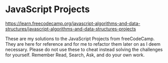 # JavaScript Projects

https://learn.freecodecamp.org/javascript-algorithms-and-data-structures/javascript-algorithms-and-data-structures-projects

These are my solutions to the JavaScript Projects from freeCodeCamp. They are here for reference and for me to refactor them later on as I deem necessary. Please do not use these to cheat instead solving the challenges for yourself. Remember Read, Search, Ask, and do your own work. 
